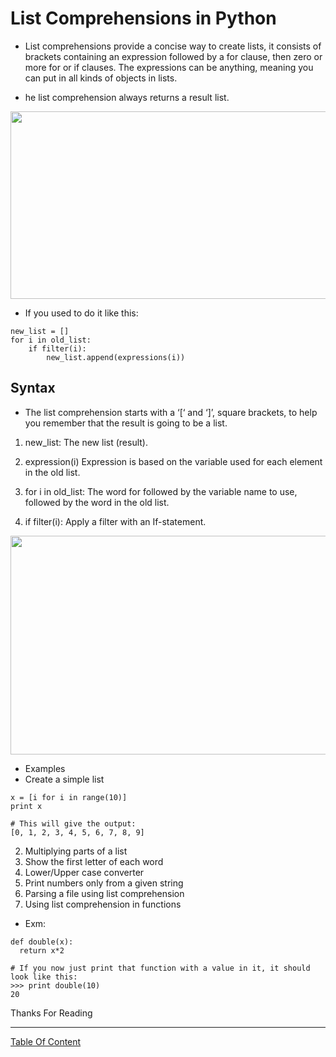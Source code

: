 # List Comprehensions in Python
- List comprehensions provide a concise way to create lists, it consists of brackets containing an expression followed by a for clause, then
zero or more for or if clauses. The expressions can be anything, meaning you can put in all kinds of objects in lists.

- he list comprehension always returns a result list.

<img src="https://miro.medium.com/max/1132/1*dlRLsiPLNGhWVZvdKQJMWQ.png" width="800px" height="300px">

- If you used to do it like this:

```
new_list = []
for i in old_list:
    if filter(i):
        new_list.append(expressions(i))
 ```



 
 ## Syntax
- The list comprehension starts with a ‘[‘ and ‘]’, square brackets, to help you remember that the
result is going to be a list.
 
1) new_list: The new list (result).

2) expression(i)
Expression is based on the variable used for each element in the old list.

3) for i in old_list: The word for followed by the variable name to use, followed by the word in the old list.

4) if filter(i): Apply a filter with an If-statement.
 
 <img src="https://i.morioh.com/2020/04/29/630fa9e0ed38.jpg" width="800px" height="350px">
 
 - Examples
- Create a simple list

```
x = [i for i in range(10)]
print x

# This will give the output:
[0, 1, 2, 3, 4, 5, 6, 7, 8, 9]
```

 2) Multiplying parts of a list
 3) Show the first letter of each word
 4) Lower/Upper case converter
 5) Print numbers only from a given string
 6) Parsing a file using list comprehension
 7) Using list comprehension in functions
 
 - Exm:

```
def double(x):
  return x*2

# If you now just print that function with a value in it, it should look like this:
>>> print double(10)
20
```
 
 Thanks For Reading 
 
 ---------------------------------------------------------
 
 
 [Table Of Content](https://github.com/omarXzain/401-reading-notes)
 
 
 
